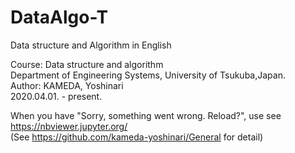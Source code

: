 # DataAlgo-T
Data structure and Algorithm in English  
  
Course: Data structure and algorithm  
Department of Engineering Systems, University of Tsukuba,Japan.  
Author: KAMEDA, Yoshinari  
2020.04.01. - present.  

When you have "Sorry, something went wrong. Reload?", use see https://nbviewer.jupyter.org/  
(See https://github.com/kameda-yoshinari/General for detail)
